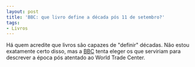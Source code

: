 ```yaml
---
layout: post
title: 'BBC: que livro define a década pós 11 de setembro?'
tags:
- Livros
---
```


Há quem acredite que livros são capazes de "definir" décadas. Não estou exatamente certo disso, mas a [BBC](http://www.bbc.co.uk/news/entertainment-arts-14682741) tenta eleger os que serviriam para descrever a época pós atentado ao World Trade Center.
